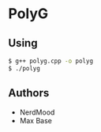 # PolyG

## Using

```bash
$ g++ polyg.cpp -o polyg
$ ./polyg
```

## Authors

- NerdMood
- Max Base
